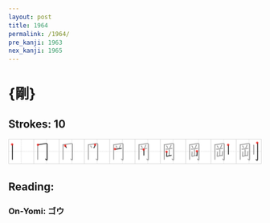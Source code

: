 ```yaml
---
layout: post
title: 1964
permalink: /1964/
pre_kanji: 1963
nex_kanji: 1965
---
```


# {剛}

## Strokes: 10

<div class="stroke"><img src="../images/E5899B.png" /></div>

## Reading:

### On-Yomi: ゴウ
